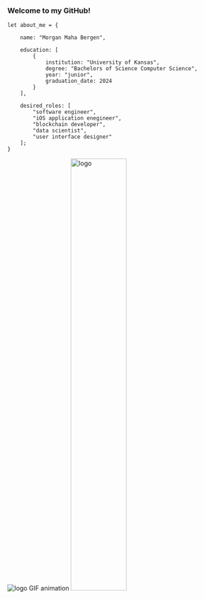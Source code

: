 ### Welcome to my GitHub!

    let about_me = {

        name: "Morgan Maha Bergen",

        education: [
            {
                institution: "University of Kansas",
                degree: "Bachelors of Science Computer Science",
                year: "junior",
                graduation_date: 2024
            }
        ],

        desired_roles: [
            "software engineer",
            "iOS application enegineer",
            "blockchain developer",
            "data scientist",
            "user interface designer"
        ];
    }

![logo GIF animation](https://github.com/MorganBergen/MorganBergen/blob/main/logo.gif)
<img src="https://github.com/MorganBergen/MorganBergen/blob/main/logo.gif" alt="logo" width="50%">
